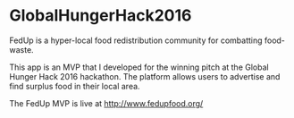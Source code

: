# GlobalHungerHack2016
FedUp is a hyper-local food redistribution community for combatting food-waste. 

This app is an MVP that I developed for the winning pitch at the Global Hunger Hack 2016 hackathon. The platform allows users to advertise and find surplus food in their local area.

The FedUp MVP is live at http://www.fedupfood.org/
